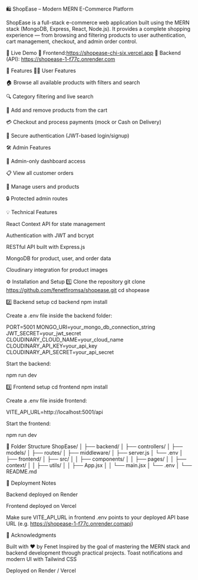 🛍️ ShopEase – Modern MERN E-Commerce Platform

ShopEase is a full-stack e-commerce web application built using the MERN stack (MongoDB, Express, React, Node.js).
It provides a complete shopping experience — from browsing and filtering products to user authentication, cart management, checkout, and admin order control.

🚀 Live Demo
🔗 Frontend:https://shopease-chi-six.vercel.app
🔗 Backend (API): https://shopease-1-f77c.onrender.com

🧩 Features
🧑‍💻 User Features

🏠 Browse all available products with filters and search

🔍 Category filtering and live search

🛒 Add and remove products from the cart

💳 Checkout and process payments (mock or Cash on Delivery)

🔐 Secure authentication (JWT-based login/signup)

🛠️ Admin Features

🔑 Admin-only dashboard access

📋 View all customer orders

🧾 Manage users and products

🔒 Protected admin routes

💡 Technical Features

React Context API for state management

Authentication with JWT and bcrypt

RESTful API built with Express.js

MongoDB for product, user, and order data

Cloudinary integration for product images


⚙️ Installation and Setup
1️⃣ Clone the repository
git clone https://github.com/fenetfiromsa/shopease.git
cd shopease

2️⃣ Backend setup
cd backend
npm install


Create a .env file inside the backend folder:

PORT=5001
MONGO_URI=your_mongo_db_connection_string
JWT_SECRET=your_jwt_secret
CLOUDINARY_CLOUD_NAME=your_cloud_name
CLOUDINARY_API_KEY=your_api_key
CLOUDINARY_API_SECRET=your_api_secret


Start the backend:

npm run dev

3️⃣ Frontend setup
cd frontend
npm install


Create a .env file inside frontend:

VITE_API_URL=http://localhost:5001/api


Start the frontend:

npm run dev

🧠 Folder Structure
ShopEase/
│
├── backend/
│   ├── controllers/
│   ├── models/
│   ├── routes/
│   ├── middleware/
│   ├── server.js
│   └── .env
│
├── frontend/
│   ├── src/
│   │   ├── components/
│   │   ├── pages/
│   │   ├── context/
│   │   ├── utils/
│   │   ├── App.jsx
│   │   └── main.jsx
│   └── .env
│
└── README.md


🚀 Deployment Notes

Backend deployed on Render

Frontend deployed on Vercel

Make sure VITE_API_URL in frontend .env points to your deployed API base URL
(e.g. https://shopease-1-f77c.onrender.comapi)


💬 Acknowledgments

Built with ❤️ by Fenet
Inspired by the goal of mastering the MERN stack and backend development through practical projects.
Toast notifications and modern UI with Tailwind CSS

Deployed on Render / Vercel
